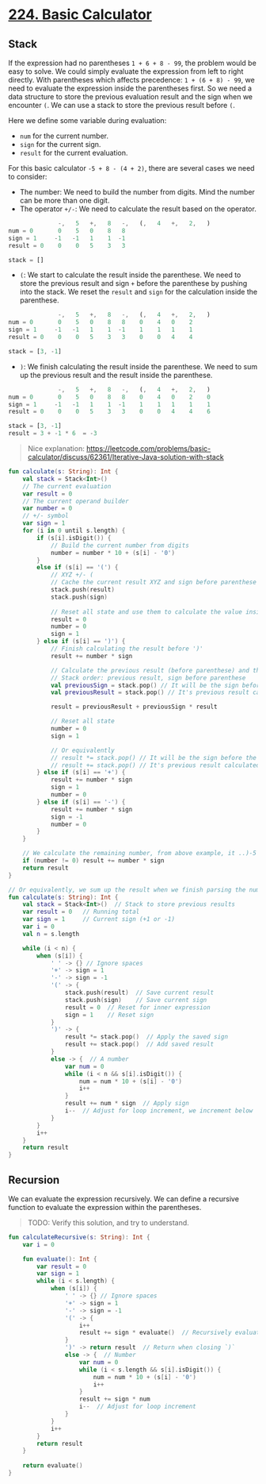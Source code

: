 # [224. Basic Calculator](https://leetcode.com/problems/basic-calculator/)

## Stack
If the expression had no parentheses `1 + 6 + 8 - 99`, the problem would be easy to solve. We could simply evaluate the expression from left to right directly. With parentheses which affects precedence: `1 + (6 + 8) - 99`, we need to evaluate the expression inside the parentheses first. So we need a data structure to store the previous evaluation result and the sign when we encounter `(`. We can use a stack to store the previous result before `(`.

Here we define some variable during evaluation:
* `num` for the current number.
* `sign` for the current sign.
* `result` for the current evaluation.

For this basic calculator `-5 + 8 - (4 + 2)`, there are several cases we need to consider:
* The number: We need to build the number from digits. Mind the number can be more than one digit.
* The operator `+/-`: We need to calculate the result based on the operator.
```js
              -,   5   +,   8   -,   (,   4   +,   2,   )
num = 0       0    5   0    8   8
sign = 1     -1   -1   1    1  -1
result = 0    0    0   5    3   3

stack = []
```

*  `(`: We start to calculate the result inside the parenthese. We need to store the previous result and sign `+` before the parenthese by pushing into the stack. We reset the `result` and `sign` for the calculation inside the parenthese.
```js
              -,   5   +,   8   -,   (,   4   +,   2,   )
num = 0       0    5   0    8   8    0    4   0    2
sign = 1     -1   -1   1    1  -1    1    1   1    1
result = 0    0    0   5    3   3    0    0   4    4

stack = [3, -1]
```

* `)`: We finish calculating the result inside the parenthese. We need to sum up the previous result and the result inside the parenthese. 
```js
              -,   5   +,   8   -,   (,   4   +,   2,   )
num = 0       0    5   0    8   8    0    4   0    2    0
sign = 1     -1   -1   1    1  -1    1    1   1    1    1
result = 0    0    0   5    3   3    0    0   4    4    6

stack = [3, -1]
result = 3 + -1 * 6  = -3
```

> Nice explanation: https://leetcode.com/problems/basic-calculator/discuss/62361/Iterative-Java-solution-with-stack

```kotlin
fun calculate(s: String): Int {
    val stack = Stack<Int>()
    // The current evaluation
    var result = 0
    // The current operand builder
    var number = 0
    // +/- symbol
    var sign = 1
    for (i in 0 until s.length) {
        if (s[i].isDigit()) {
            // Build the current number from digits
            number = number * 10 + (s[i] - '0')
        } 
        else if (s[i] == '(') {
            // XYZ +/- (
            // Cache the current result XYZ and sign before parenthese
            stack.push(result)
            stack.push(sign)
            
            // Reset all state and use them to calculate the value inside parenthese
            result = 0
            number = 0
            sign = 1
        } else if (s[i] == ')') {
            // Finish calculating the result before ')'
            result += number * sign

            // Calculate the previous result (before parenthese) and the result inside the parenthese
            // Stack order: previous result, sign before parenthese
            val previousSign = stack.pop() // It will be the sign before the parenthese, i.e. 1
            val previousResult = stack.pop() // It's previous result calculated before the parenthese, i.e. 10

            result = previousResult + previousSign * result

            // Reset all state
            number = 0
            sign = 1

            // Or equivalently
            // result *= stack.pop() // It will be the sign before the parenthese, i.e. -
            // result += stack.pop() // It's previous result calculated before the parenthese, i.e. 10
        } else if (s[i] == '+') {
            result += number * sign
            sign = 1
            number = 0
        } else if (s[i] == '-') {
            result += number * sign
            sign = -1
            number = 0
        }
    }

    // We calculate the remaining number, from above example, it ..)-5
    if (number != 0) result += number * sign
    return result
}

// Or equivalently, we sum up the result when we finish parsing the number
fun calculate(s: String): Int {
    val stack = Stack<Int>()  // Stack to store previous results
    var result = 0   // Running total
    var sign = 1     // Current sign (+1 or -1)
    var i = 0
    val n = s.length

    while (i < n) {
        when (s[i]) {
            ' ' -> {} // Ignore spaces
            '+' -> sign = 1
            '-' -> sign = -1
            '(' -> {
                stack.push(result)  // Save current result
                stack.push(sign)    // Save current sign
                result = 0  // Reset for inner expression
                sign = 1    // Reset sign
            }
            ')' -> {
                result *= stack.pop()  // Apply the saved sign
                result += stack.pop()  // Add saved result
            }
            else -> {  // A number
                var num = 0
                while (i < n && s[i].isDigit()) {
                    num = num * 10 + (s[i] - '0')
                    i++
                }
                result += num * sign  // Apply sign
                i--  // Adjust for loop increment, we increment below
            }
        }
        i++
    }
    return result
}
```

## Recursion
We can evaluate the expression recursively. We can define a recursive function to evaluate the expression within the parentheses. 

> TODO: Verify this solution, and try to understand.
```kotlin
fun calculateRecursive(s: String): Int {
    var i = 0

    fun evaluate(): Int {
        var result = 0
        var sign = 1
        while (i < s.length) {
            when (s[i]) {
                ' ' -> {} // Ignore spaces
                '+' -> sign = 1
                '-' -> sign = -1
                '(' -> {
                    i++
                    result += sign * evaluate()  // Recursively evaluate
                }
                ')' -> return result  // Return when closing `)`
                else -> {  // Number
                    var num = 0
                    while (i < s.length && s[i].isDigit()) {
                        num = num * 10 + (s[i] - '0')
                        i++
                    }
                    result += sign * num
                    i--  // Adjust for loop increment
                }
            }
            i++
        }
        return result
    }
    
    return evaluate()
}
```